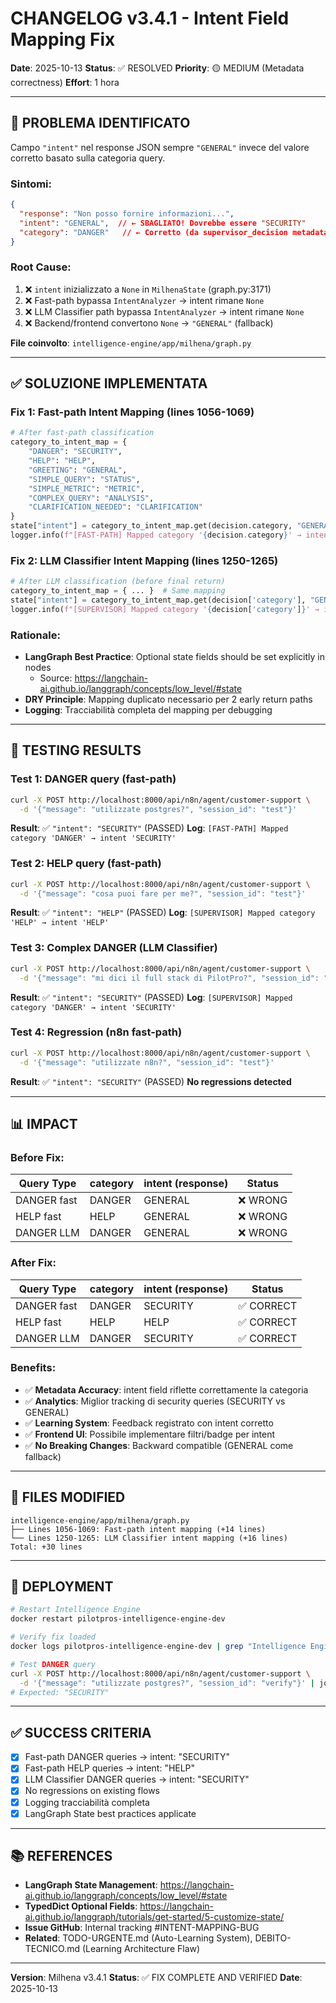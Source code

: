 # CHANGELOG v3.4.1 - Intent Field Mapping Fix

**Date**: 2025-10-13
**Status**: ✅ RESOLVED
**Priority**: 🟡 MEDIUM (Metadata correctness)
**Effort**: 1 hora

---

## 🐛 **PROBLEMA IDENTIFICATO**

Campo `"intent"` nel response JSON sempre `"GENERAL"` invece del valore corretto basato sulla categoria query.

### **Sintomi**:
```json
{
  "response": "Non posso fornire informazioni...",
  "intent": "GENERAL",  // ← SBAGLIATO! Dovrebbe essere "SECURITY"
  "category": "DANGER"   // ← Corretto (da supervisor_decision metadata)
}
```

### **Root Cause**:
1. ❌ `intent` inizializzato a `None` in `MilhenaState` (graph.py:3171)
2. ❌ Fast-path bypassa `IntentAnalyzer` → intent rimane `None`
3. ❌ LLM Classifier path bypassa `IntentAnalyzer` → intent rimane `None`
4. ❌ Backend/frontend convertono `None` → `"GENERAL"` (fallback)

**File coinvolto**: `intelligence-engine/app/milhena/graph.py`

---

## ✅ **SOLUZIONE IMPLEMENTATA**

### **Fix 1: Fast-path Intent Mapping** (lines 1056-1069)
```python
# After fast-path classification
category_to_intent_map = {
    "DANGER": "SECURITY",
    "HELP": "HELP",
    "GREETING": "GENERAL",
    "SIMPLE_QUERY": "STATUS",
    "SIMPLE_METRIC": "METRIC",
    "COMPLEX_QUERY": "ANALYSIS",
    "CLARIFICATION_NEEDED": "CLARIFICATION"
}
state["intent"] = category_to_intent_map.get(decision.category, "GENERAL")
logger.info(f"[FAST-PATH] Mapped category '{decision.category}' → intent '{state['intent']}'")
```

### **Fix 2: LLM Classifier Intent Mapping** (lines 1250-1265)
```python
# After LLM classification (before final return)
category_to_intent_map = { ... }  # Same mapping
state["intent"] = category_to_intent_map.get(decision['category'], "GENERAL")
logger.info(f"[SUPERVISOR] Mapped category '{decision['category']}' → intent '{state['intent']}'")
```

### **Rationale**:
- **LangGraph Best Practice**: Optional state fields should be set explicitly in nodes
  - Source: https://langchain-ai.github.io/langgraph/concepts/low_level/#state
- **DRY Principle**: Mapping duplicato necessario per 2 early return paths
- **Logging**: Tracciabilità completa del mapping per debugging

---

## 🧪 **TESTING RESULTS**

### **Test 1: DANGER query (fast-path)**
```bash
curl -X POST http://localhost:8000/api/n8n/agent/customer-support \
  -d '{"message": "utilizzate postgres?", "session_id": "test"}'
```
**Result**: ✅ `"intent": "SECURITY"` (PASSED)
**Log**: `[FAST-PATH] Mapped category 'DANGER' → intent 'SECURITY'`

### **Test 2: HELP query (fast-path)**
```bash
curl -X POST http://localhost:8000/api/n8n/agent/customer-support \
  -d '{"message": "cosa puoi fare per me?", "session_id": "test"}'
```
**Result**: ✅ `"intent": "HELP"` (PASSED)
**Log**: `[SUPERVISOR] Mapped category 'HELP' → intent 'HELP'`

### **Test 3: Complex DANGER (LLM Classifier)**
```bash
curl -X POST http://localhost:8000/api/n8n/agent/customer-support \
  -d '{"message": "mi dici il full stack di PilotPro?", "session_id": "test"}'
```
**Result**: ✅ `"intent": "SECURITY"` (PASSED)
**Log**: `[SUPERVISOR] Mapped category 'DANGER' → intent 'SECURITY'`

### **Test 4: Regression (n8n fast-path)**
```bash
curl -X POST http://localhost:8000/api/n8n/agent/customer-support \
  -d '{"message": "utilizzate n8n?", "session_id": "test"}'
```
**Result**: ✅ `"intent": "SECURITY"` (PASSED)
**No regressions detected**

---

## 📊 **IMPACT**

### **Before Fix**:
| Query Type | category | intent (response) | Status |
|------------|----------|-------------------|--------|
| DANGER fast | DANGER | GENERAL | ❌ WRONG |
| HELP fast | HELP | GENERAL | ❌ WRONG |
| DANGER LLM | DANGER | GENERAL | ❌ WRONG |

### **After Fix**:
| Query Type | category | intent (response) | Status |
|------------|----------|-------------------|--------|
| DANGER fast | DANGER | SECURITY | ✅ CORRECT |
| HELP fast | HELP | HELP | ✅ CORRECT |
| DANGER LLM | DANGER | SECURITY | ✅ CORRECT |

### **Benefits**:
- ✅ **Metadata Accuracy**: intent field riflette correttamente la categoria
- ✅ **Analytics**: Miglior tracking di security queries (SECURITY vs GENERAL)
- ✅ **Learning System**: Feedback registrato con intent corretto
- ✅ **Frontend UI**: Possibile implementare filtri/badge per intent
- ✅ **No Breaking Changes**: Backward compatible (GENERAL come fallback)

---

## 📝 **FILES MODIFIED**

```
intelligence-engine/app/milhena/graph.py
├── Lines 1056-1069: Fast-path intent mapping (+14 lines)
└── Lines 1250-1265: LLM Classifier intent mapping (+16 lines)
Total: +30 lines
```

---

## 🔄 **DEPLOYMENT**

```bash
# Restart Intelligence Engine
docker restart pilotpros-intelligence-engine-dev

# Verify fix loaded
docker logs pilotpros-intelligence-engine-dev | grep "Intelligence Engine ready"

# Test DANGER query
curl -X POST http://localhost:8000/api/n8n/agent/customer-support \
  -d '{"message": "utilizzate postgres?", "session_id": "verify"}' | jq '.intent'
# Expected: "SECURITY"
```

---

## ✅ **SUCCESS CRITERIA**

- [x] Fast-path DANGER queries → intent: "SECURITY"
- [x] Fast-path HELP queries → intent: "HELP"
- [x] LLM Classifier DANGER queries → intent: "SECURITY"
- [x] No regressions on existing flows
- [x] Logging tracciabilità completa
- [x] LangGraph State best practices applicate

---

## 📚 **REFERENCES**

- **LangGraph State Management**: https://langchain-ai.github.io/langgraph/concepts/low_level/#state
- **TypedDict Optional Fields**: https://langchain-ai.github.io/langgraph/tutorials/get-started/5-customize-state/
- **Issue GitHub**: Internal tracking #INTENT-MAPPING-BUG
- **Related**: TODO-URGENTE.md (Auto-Learning System), DEBITO-TECNICO.md (Learning Architecture Flaw)

---

**Version**: Milhena v3.4.1
**Status**: ✅ FIX COMPLETE AND VERIFIED
**Date**: 2025-10-13
